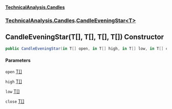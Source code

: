 #### [TechnicalAnalysis.Candles](TechnicalAnalysis.Candles.md 'TechnicalAnalysis.Candles')
### [TechnicalAnalysis.Candles](TechnicalAnalysis.Candles.md#TechnicalAnalysis.Candles 'TechnicalAnalysis.Candles').[CandleEveningStar&lt;T&gt;](CandleEveningStar_T_.md 'TechnicalAnalysis.Candles.CandleEveningStar<T>')

## CandleEveningStar(T[], T[], T[], T[]) Constructor

```csharp
public CandleEveningStar(in T[] open, in T[] high, in T[] low, in T[] close);
```
#### Parameters

<a name='TechnicalAnalysis.Candles.CandleEveningStar_T_.CandleEveningStar(T[],T[],T[],T[]).open'></a>

`open` [T](CandleEveningStar_T_.md#TechnicalAnalysis.Candles.CandleEveningStar_T_.T 'TechnicalAnalysis.Candles.CandleEveningStar<T>.T')[[]](https://docs.microsoft.com/en-us/dotnet/api/System.Array 'System.Array')

<a name='TechnicalAnalysis.Candles.CandleEveningStar_T_.CandleEveningStar(T[],T[],T[],T[]).high'></a>

`high` [T](CandleEveningStar_T_.md#TechnicalAnalysis.Candles.CandleEveningStar_T_.T 'TechnicalAnalysis.Candles.CandleEveningStar<T>.T')[[]](https://docs.microsoft.com/en-us/dotnet/api/System.Array 'System.Array')

<a name='TechnicalAnalysis.Candles.CandleEveningStar_T_.CandleEveningStar(T[],T[],T[],T[]).low'></a>

`low` [T](CandleEveningStar_T_.md#TechnicalAnalysis.Candles.CandleEveningStar_T_.T 'TechnicalAnalysis.Candles.CandleEveningStar<T>.T')[[]](https://docs.microsoft.com/en-us/dotnet/api/System.Array 'System.Array')

<a name='TechnicalAnalysis.Candles.CandleEveningStar_T_.CandleEveningStar(T[],T[],T[],T[]).close'></a>

`close` [T](CandleEveningStar_T_.md#TechnicalAnalysis.Candles.CandleEveningStar_T_.T 'TechnicalAnalysis.Candles.CandleEveningStar<T>.T')[[]](https://docs.microsoft.com/en-us/dotnet/api/System.Array 'System.Array')